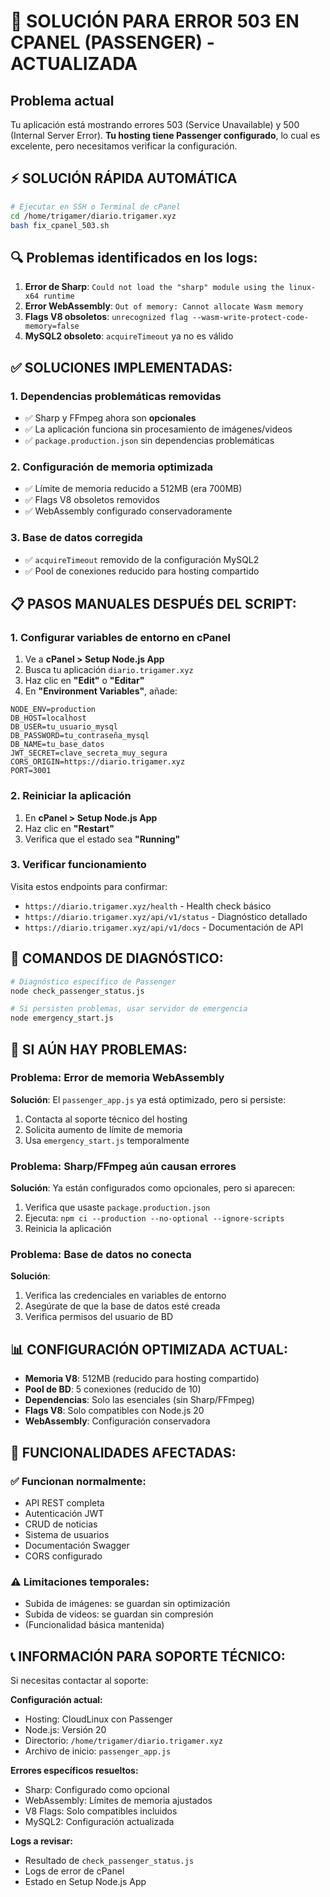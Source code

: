 # 🚨 SOLUCIÓN PARA ERROR 503 EN CPANEL (PASSENGER) - ACTUALIZADA

## Problema actual
Tu aplicación está mostrando errores 503 (Service Unavailable) y 500 (Internal Server Error). **Tu hosting tiene Passenger configurado**, lo cual es excelente, pero necesitamos verificar la configuración.

## ⚡ **SOLUCIÓN RÁPIDA AUTOMÁTICA**

```bash
# Ejecutar en SSH o Terminal de cPanel
cd /home/trigamer/diario.trigamer.xyz
bash fix_cpanel_503.sh
```

## 🔍 **Problemas identificados en los logs:**

1. **Error de Sharp**: `Could not load the "sharp" module using the linux-x64 runtime`
2. **Error WebAssembly**: `Out of memory: Cannot allocate Wasm memory`
3. **Flags V8 obsoletos**: `unrecognized flag --wasm-write-protect-code-memory=false`
4. **MySQL2 obsoleto**: `acquireTimeout` ya no es válido

## ✅ **SOLUCIONES IMPLEMENTADAS:**

### 1. **Dependencias problemáticas removidas**
- ✅ Sharp y FFmpeg ahora son **opcionales**
- ✅ La aplicación funciona sin procesamiento de imágenes/videos
- ✅ `package.production.json` sin dependencias problemáticas

### 2. **Configuración de memoria optimizada**
- ✅ Límite de memoria reducido a 512MB (era 700MB)
- ✅ Flags V8 obsoletos removidos
- ✅ WebAssembly configurado conservadoramente

### 3. **Base de datos corregida**
- ✅ `acquireTimeout` removido de la configuración MySQL2
- ✅ Pool de conexiones reducido para hosting compartido

## 📋 **PASOS MANUALES DESPUÉS DEL SCRIPT:**

### 1. Configurar variables de entorno en cPanel
1. Ve a **cPanel > Setup Node.js App**
2. Busca tu aplicación `diario.trigamer.xyz`
3. Haz clic en **"Edit"** o **"Editar"**
4. En **"Environment Variables"**, añade:

```
NODE_ENV=production
DB_HOST=localhost
DB_USER=tu_usuario_mysql
DB_PASSWORD=tu_contraseña_mysql
DB_NAME=tu_base_datos
JWT_SECRET=clave_secreta_muy_segura
CORS_ORIGIN=https://diario.trigamer.xyz
PORT=3001
```

### 2. Reiniciar la aplicación
1. En **cPanel > Setup Node.js App**
2. Haz clic en **"Restart"**
3. Verifica que el estado sea **"Running"**

### 3. Verificar funcionamiento
Visita estos endpoints para confirmar:
- `https://diario.trigamer.xyz/health` - Health check básico
- `https://diario.trigamer.xyz/api/v1/status` - Diagnóstico detallado
- `https://diario.trigamer.xyz/api/v1/docs` - Documentación de API

## 🔧 **COMANDOS DE DIAGNÓSTICO:**

```bash
# Diagnóstico específico de Passenger
node check_passenger_status.js

# Si persisten problemas, usar servidor de emergencia
node emergency_start.js
```

## 🚨 **SI AÚN HAY PROBLEMAS:**

### Problema: Error de memoria WebAssembly
**Solución**: El `passenger_app.js` ya está optimizado, pero si persiste:
1. Contacta al soporte técnico del hosting
2. Solicita aumento de límite de memoria
3. Usa `emergency_start.js` temporalmente

### Problema: Sharp/FFmpeg aún causan errores
**Solución**: Ya están configurados como opcionales, pero si aparecen:
1. Verifica que usaste `package.production.json`
2. Ejecuta: `npm ci --production --no-optional --ignore-scripts`
3. Reinicia la aplicación

### Problema: Base de datos no conecta
**Solución**:
1. Verifica las credenciales en variables de entorno
2. Asegúrate de que la base de datos esté creada
3. Verifica permisos del usuario de BD

## 📊 **CONFIGURACIÓN OPTIMIZADA ACTUAL:**

- **Memoria V8**: 512MB (reducido para hosting compartido)
- **Pool de BD**: 5 conexiones (reducido de 10)
- **Dependencias**: Solo las esenciales (sin Sharp/FFmpeg)
- **Flags V8**: Solo compatibles con Node.js 20
- **WebAssembly**: Configuración conservadora

## 🎯 **FUNCIONALIDADES AFECTADAS:**

### ✅ **Funcionan normalmente:**
- API REST completa
- Autenticación JWT
- CRUD de noticias
- Sistema de usuarios
- Documentación Swagger
- CORS configurado

### ⚠️ **Limitaciones temporales:**
- Subida de imágenes: se guardan sin optimización
- Subida de videos: se guardan sin compresión
- (Funcionalidad básica mantenida)

## 📞 **INFORMACIÓN PARA SOPORTE TÉCNICO:**

Si necesitas contactar al soporte:

**Configuración actual:**
- Hosting: CloudLinux con Passenger
- Node.js: Versión 20
- Directorio: `/home/trigamer/diario.trigamer.xyz`
- Archivo de inicio: `passenger_app.js`

**Errores específicos resueltos:**
- Sharp: Configurado como opcional
- WebAssembly: Límites de memoria ajustados
- V8 Flags: Solo compatibles incluidos
- MySQL2: Configuración actualizada

**Logs a revisar:**
- Resultado de `check_passenger_status.js`
- Logs de error de cPanel
- Estado en Setup Node.js App 